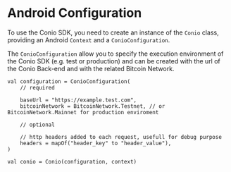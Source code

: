 # Android Configuration

To use the Conio SDK, you need to create an instance of the `Conio` class, providing an Android `Context` and a  `ConioConfiguration`.

The `ConioConfiguration` allow you to specify the execution environment of the Conio SDK (e.g. test or production) and can be created with the url of the Conio Back-end and with the related Bitcoin Network.

```
val configuration = ConioConfiguration(
	// required

	baseUrl = "https://example.test.com",
	bitcoinNetwork = BitcoinNetwork.Testnet, // or BitcoinNetwork.Mainnet for production enviroment

	// optional

	// http headers added to each request, usefull for debug purpose
	headers = mapOf("header_key" to "header_value"),
)

val conio = Conio(configuration, context)
```